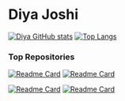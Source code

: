 # Diya Joshi

[![Diya GitHub stats](https://github-readme-stats.vercel.app/api?username=Diya-Joshi&count_private=true&show_icons=true&theme=tokyonight)](https://github.com/anuraghazra/github-readme-stats)
[![Top Langs](https://github-readme-stats.vercel.app/api/top-langs/?username=DiyaJoshi&layout=compact&theme=tokyonight&hide_progress=true&langs_count=8&hide=jupyter%20notebook)](https://github.com/anuraghazra/github-readme-stats)

### Top Repositories
[![Readme Card](https://github-readme-stats.vercel.app/api/pin/?username=DiyaJoshi&repo=Starbucks_Website&theme=tokyonight)](https://github.com/Diya-Joshi130/Starbucks_Website)
[![Readme Card](https://github-readme-stats.vercel.app/api/pin/?username=samsuy0304&repo=Double_Slit-Interference-Simulation&theme=tokyonight)](https://github.com/samsuy0304/Double_Slit-Interference-Simulation)

[![Readme Card](https://github-readme-stats.vercel.app/api/pin/?username=samsuy0304&repo=VNA_CMS&theme=tokyonight)](https://github.com/samsuy0304/VNA_CMS)
[![Readme Card](https://github-readme-stats.vercel.app/api/pin/?username=samsuy0304&repo=DeepNeural_Numpy&theme=tokyonight)](https://github.com/samsuy0304/DeepNeural_Numpy)
<!--
**diya-J-79/diya-J-79** is a ✨ _special_ ✨ repository because its `README.md` (this file) appears on your GitHub profile.

Here are some ideas to get you started:

- 🔭 I’m currently working on ...
- 🌱 I’m currently learning ...
- 👯 I’m looking to collaborate on ...
- 🤔 I’m looking for help with ...
- 💬 Ask me about ...
- 📫 How to reach me: ...
- 😄 Pronouns: ...
- ⚡ Fun fact: ...
-->
